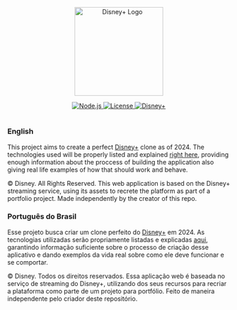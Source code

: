 <p id="dplus__centralized-ghlogo" align="center">
    <img src="https://asset.brandfetch.io/idhQlYRiX2/idtmkrxMme.svg" width="200" alt="Disney+ Logo"/>
</p>
<div id="dplus__centralized-ghinfo" align="center">
    <a href="https://nodejs.org/en">
        <img src="https://img.shields.io/static/v1?label=Node.js&message=~^20.11.0&color=339933&logo=nodedotjs&logoColor=339933" alt="Node.js"/>
    </a>
    <a href="https://github.com/contracorrente/disneyplus/blob/main/LICENSE">
        <img src="https://img.shields.io/badge/License-MIT-750014" alt="License"/>
    </a>
    <a href="https://www.disneyplus.com/pt-br">
        <img src="https://img.shields.io/badge/Disney%2B-113CCF" alt="Disney+"/>
    </a>
</div>
<h1 id="dplus__centralized-ghdivd"></h1>
<h3 id="dplus__leftaligned-ghenus">English</h3>

This project aims to create a perfect [Disney+](https://www.disneyplus.com/en) clone as of 2024. The technologies used will be properly listed and explained [right here](https://github.com/contracorrente/disneyplus/blob/main/TECHNOLOGIES.md), providing enough information about the proccess of building the application also giving real life examples of how that should work and behave.

© Disney. All Rights Reserved. This web application is based on the Disney+ streaming service, using its assets to recrete the platform as part of a portfolio project. Made independently by the creator of this repo.

<h3 id="dplus__leftaligned-ghptbr">Português do Brasil</h3>

Esse projeto busca criar um clone perfeito do [Disney+](https://www.disneyplus.com/pt-br) em 2024. As tecnologias utilizadas serão propriamente listadas e explicadas [aqui](https://github.com/contracorrente/disneyplus/blob/main/TECHNOLOGIES.md), garantindo informação suficiente sobre o processo de criação desse aplicativo e dando exemplos da vida real sobre como ele deve funcionar e se comportar.

© Disney. Todos os direitos reservados. Essa aplicação web é baseada no serviço de streaming do Disney+, utilizando dos seus recursos para recriar a plataforma como parte de um projeto para portfólio. Feito de maneira independente pelo criador deste repositório.